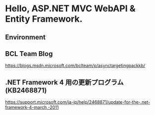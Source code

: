 Hello, ASP.NET MVC WebAPI & Entity Framework.
===
## Environment

## BCL Team Blog
https://blogs.msdn.microsoft.com/bclteam/p/asynctargetingpackkb/

## .NET Framework 4 用の更新プログラム (KB2468871)
https://support.microsoft.com/ja-jp/help/2468871/update-for-the-.net-framework-4-march,-2011
